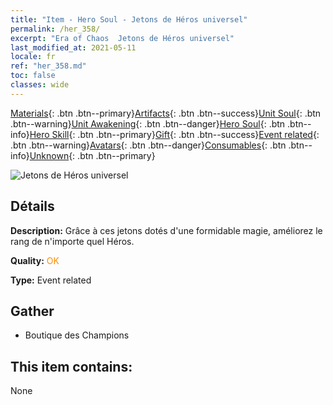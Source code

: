 ```yaml
---
title: "Item - Hero Soul - Jetons de Héros universel"
permalink: /her_358/
excerpt: "Era of Chaos  Jetons de Héros universel"
last_modified_at: 2021-05-11
locale: fr
ref: "her_358.md"
toc: false
classes: wide
---
```

 [Materials](/ItemsFR/){: .btn .btn--primary}[Artifacts](/ItemsFR/Artifacts/){: .btn .btn--success}[Unit Soul](/ItemsFR/UnitSoul/){: .btn .btn--warning}[Unit Awakening](/ItemsFR/UnitAwakening/){: .btn .btn--danger}[Hero Soul](/ItemsFR/HeroSoul/){: .btn .btn--info}[Hero Skill](/ItemsFR/HeroSkill/){: .btn .btn--primary}[Gift](/ItemsFR/Gift/){: .btn .btn--success}[Event related](/ItemsFR/Events/){: .btn .btn--warning}[Avatars](/ItemsFR/Avatars/){: .btn .btn--danger}[Consumables](/ItemsFR/Consumables/){: .btn .btn--info}[Unknown](/ItemsFR/Unknown/){: .btn .btn--primary}

 ![Jetons de Héros universel](/images/t/i_tool_3002.png)

## Détails
 **Description:** Grâce à ces jetons dotés d'une formidable magie, améliorez le rang de n'importe quel Héros.

 **Quality:** <span style="color: #FF8C00">OK</span>

 **Type:** Event related

## Gather

*    Boutique des Champions 

## This item contains:

  None

